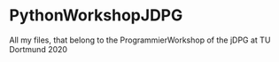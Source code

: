 # PythonWorkshopJDPG
All my files, that belong to the ProgrammierWorkshop of the jDPG at TU Dortmund 2020
